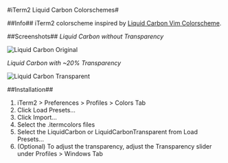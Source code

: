 #iTerm2 Liquid Carbon Colorschemes#

##Info##
iTerm2 colorscheme inspired by <a href="http://jeetworks.org/liquidcarbon">Liquid Carbon Vim Colorscheme</a>.

##Screenshots##
*Liquid Carbon without Transparency*

![Liquid Carbon Original](https://github.com/markcho/iTerm2_LiquidCarbon/raw/master/screenshots/LiquidCarbonOriginal.png)

*Liquid Carbon with ~20% Transparency*

![Liquid Carbon Transparent](https://github.com/markcho/iTerm2_LiquidCarbon/raw/master/screenshots/LiquidCarbonTransparent.png)

##Installation##
1. iTerm2 > Preferences > Profiles > Colors Tab
2. Click Load Presets...
3. Click Import...
4. Select the .itermcolors files
5. Select the LiquidCarbon or LiquidCarbonTransparent from Load Presets...
6. (Optional) To adjust the transparency, adjust the Transparency slider under Profiles > Windows Tab
